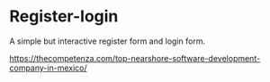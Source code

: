# Register-login

A simple but interactive register form and login form. 

https://thecompetenza.com/top-nearshore-software-development-company-in-mexico/
